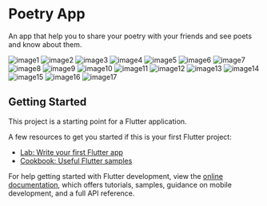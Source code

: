 # Poetry App

An app that help you to share your poetry with your friends and see poets and know about them.

![image1](https://user-images.githubusercontent.com/107287484/190697138-92f35286-19cf-4e3b-a9d4-cc202975865a.png)
![image2](https://user-images.githubusercontent.com/107287484/190697149-8d752011-b4b4-4f21-bda5-2ab1bc82335d.png)
![image3](https://user-images.githubusercontent.com/107287484/190697153-c10e4d9c-e7ab-4aa0-98ff-1735fe9cef60.png)
![image4](https://user-images.githubusercontent.com/107287484/190697163-b6fe247b-f146-4ea3-8e41-6c029eb1cd1b.png)
![image5](https://user-images.githubusercontent.com/107287484/190697168-379fc85e-a842-4b34-af71-701efc3fb639.png)
![image6](https://user-images.githubusercontent.com/107287484/190697185-525b459f-b2e9-4050-81b8-268fb189e1c1.png)
![image7](https://user-images.githubusercontent.com/107287484/190697190-5acf7d8a-32ba-414c-a83f-be4902221c13.png)
![image8](https://user-images.githubusercontent.com/107287484/190697200-4bf828f1-43c3-4cac-94e9-65e9fa2ca8d5.png)
![image9](https://user-images.githubusercontent.com/107287484/190697206-c7f37585-c506-4f4a-bba1-26a908d95603.png)
![image10](https://user-images.githubusercontent.com/107287484/190697215-d097038c-167c-4ec5-a296-af7dee3b23f1.png)
![image11](https://user-images.githubusercontent.com/107287484/190697222-bffe727d-085a-4573-91fc-f5a4f03a114c.png)
![image12](https://user-images.githubusercontent.com/107287484/190697228-8ba9dffd-5450-4ba1-86f8-0b91d5110b45.png)
![image13](https://user-images.githubusercontent.com/107287484/190697233-aa232f29-eab1-4a66-a6b5-42bd623eb001.png)
![image14](https://user-images.githubusercontent.com/107287484/190697246-4b36bd0a-8433-4978-835b-522752fb5c54.png)
![image15](https://user-images.githubusercontent.com/107287484/190697259-001f5266-5547-4a16-9b5f-969f5d60bfba.png)
![image16](https://user-images.githubusercontent.com/107287484/190697266-5ca3ec5d-233b-43c4-9182-d960ffddc2cc.png)
![image17](https://user-images.githubusercontent.com/107287484/190697278-2cc9bf96-96d2-4515-b2f0-333162ac2385.png)

## Getting Started

This project is a starting point for a Flutter application.

A few resources to get you started if this is your first Flutter project:

- [Lab: Write your first Flutter app](https://docs.flutter.dev/get-started/codelab)
- [Cookbook: Useful Flutter samples](https://docs.flutter.dev/cookbook)

For help getting started with Flutter development, view the
[online documentation](https://docs.flutter.dev/), which offers tutorials,
samples, guidance on mobile development, and a full API reference.
